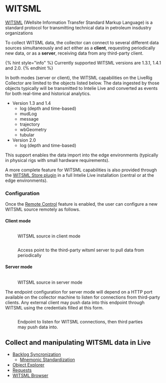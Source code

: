 # WITSML

[WITSML](https://energistics.org/witsml-data-standards) (Wellsite Information Transfer Standard Markup Language) is a standard protocol for transmitting technical data in petroleum insdustry organizations

To collect WITSML data, the collector can connect to several different data sources simultaneously and act either as a **client**, requesting periodically new data, or as a **server**, receiving data from any third-party client.

{% hint style="info" %}
Currently supported WITSML versions are 1.3.1, 1.4.1 and 2.0.
{% endhint %}

In both modes (server or client), the WITSML capabilities on the LiveRig Collector are limited to the objects listed below. The data ingested by those objects typically will be transmitted to Intelie Live and converted as events for both real-time and historical analytics.

* Version 1.3 and 1.4
  * log (depth and time-based)
  * mudLog
  * message
  * trajectory
  * wbGeometry
  * tubular
* Version 2.0
  * log (depth and time-based)

This support enables the data import into the edge environments (typically in physical rigs with small hardware requirements).&#x20;

A more complete feature for WITSML capabilities is also provided through the [WITSML Store plugin](../../integrations/witsml-store.md) in a full Intelie Live installation (central or at the edge environments).

### Configuration

Once the [Remote Control](../remote-control/) feature is enabled, the user can configure a new WITSML source remotely as follows.

#### Client mode

<figure><img src="../../.gitbook/assets/collector-witsml-client-mode.png" alt=""><figcaption><p>WITSML source in client mode</p></figcaption></figure>

<figure><img src="../../.gitbook/assets/Screenshot_select-area_20220921095859.png" alt=""><figcaption><p>Access point to the third-party witsml server to pull data from periodically</p></figcaption></figure>

#### Server mode

<figure><img src="../../.gitbook/assets/collector-witsml-server-mode.png" alt=""><figcaption><p>WITSML source in server mode</p></figcaption></figure>

The endpoint configuration for server mode will depend on a HTTP port available on the collector machine to listen for connections from third-party clients. Any external client may push data into this endpoint through WITSML using the credentials filled at this form.

<figure><img src="../../.gitbook/assets/collector-witsml-access-endpoint.png" alt=""><figcaption><p>Endpoint to listen for WITSML connections, then third parties may push data into.</p></figcaption></figure>

## Collect and manipulating WITSML data in Live 

* [Backlog Syncronization](../../collector/remote-control/sources/witsml-backlog-sync.md)
    * [Mnemonic Standardization](witsml/object-explorer/standardization.md)
* [Object Explorer](witsml/object-explorer/README.md)
* [Requests](witsml/requests/README.md)
* [WITSML Browser](witsml/witsml-browser/README.md)